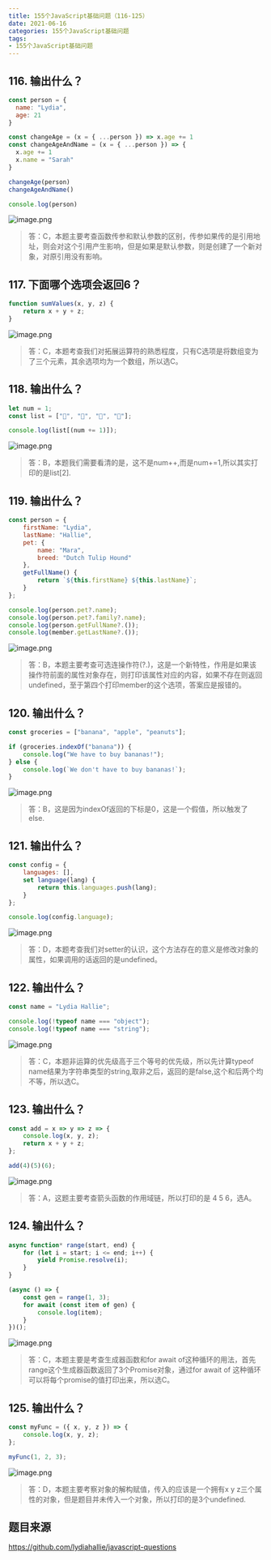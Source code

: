 ```yaml
---
title: 155个JavaScript基础问题（116-125）
date: 2021-06-16
categories: 155个JavaScript基础问题
tags: 
- 155个JavaScript基础问题
---
```

## 116. 输出什么？
```js
const person = {
  name: "Lydia",
  age: 21
}

const changeAge = (x = { ...person }) => x.age += 1
const changeAgeAndName = (x = { ...person }) => {
  x.age += 1
  x.name = "Sarah"
}

changeAge(person)
changeAgeAndName()

console.log(person)
```
![image.png](https://img-blog.csdnimg.cn/img_convert/f50a70eaed601820b493908a40077b75.png)
>答：C，本题主要考查函数传参和默认参数的区别，传参如果传的是引用地址，则会对这个引用产生影响，但是如果是默认参数，则是创建了一个新对象，对原引用没有影响。

## 117. 下面哪个选项会返回6？
```js
function sumValues(x, y, z) {
	return x + y + z;
}
```
![image.png](https://img-blog.csdnimg.cn/img_convert/01a78b5b4e7f7aebd6e313c07c086ce4.png)
>答：C，本题考查我们对拓展运算符的熟悉程度，只有C选项是将数组变为了三个元素，其余选项均为一个数组，所以选C。

## 118. 输出什么？
```js
let num = 1;
const list = ["🥳", "🤠", "🥰", "🤪"];

console.log(list[(num += 1)]);
```
![image.png](https://img-blog.csdnimg.cn/img_convert/6b425ec14b1b12f710f0bbc854544614.png)
>答：B，本题我们需要看清的是，这不是num++,而是num+=1,所以其实打印的是list[2].

## 119. 输出什么？
```js
const person = {
	firstName: "Lydia",
	lastName: "Hallie",
	pet: {
		name: "Mara",
		breed: "Dutch Tulip Hound"
	},
	getFullName() {
		return `${this.firstName} ${this.lastName}`;
	}
};

console.log(person.pet?.name);
console.log(person.pet?.family?.name);
console.log(person.getFullName?.());
console.log(member.getLastName?.());
```
![image.png](https://img-blog.csdnimg.cn/img_convert/05b6287f59381f470e0626657441d876.png)
>答：B，本题主要考查可选连操作符(?.)，这是一个新特性，作用是如果该操作符前面的属性对象存在，则打印该属性对应的内容，如果不存在则返回undefined，至于第四个打印member的这个选项，答案应是报错的。

## 120. 输出什么？
```js
const groceries = ["banana", "apple", "peanuts"];

if (groceries.indexOf("banana")) {
	console.log("We have to buy bananas!");
} else {
	console.log(`We don't have to buy bananas!`);
}
```
![image.png](https://img-blog.csdnimg.cn/img_convert/89d9a58b5ab5a7e83911c5fe7f3d270d.png)
>答：B，这是因为indexOf返回的下标是0，这是一个假值，所以触发了else.

## 121. 输出什么？
```js
const config = {
	languages: [],
	set language(lang) {
		return this.languages.push(lang);
	}
};

console.log(config.language);
```
![image.png](https://img-blog.csdnimg.cn/img_convert/596a3746ed07707caa5aed50b3110d38.png)
>答：D，本题考查我们对setter的认识，这个方法存在的意义是修改对象的属性，如果调用的话返回的是undefined。

## 122. 输出什么？
```js
const name = "Lydia Hallie";

console.log(!typeof name === "object");
console.log(!typeof name === "string");
```
![image.png](https://img-blog.csdnimg.cn/img_convert/18a679277cfb496af1ad8e048bcdb0ff.png)
>答：C，本题非运算的优先级高于三个等号的优先级，所以先计算typeof name结果为字符串类型的string,取非之后，返回的是false,这个和后两个均不等，所以选C。

## 123. 输出什么？
```js
const add = x => y => z => {
	console.log(x, y, z);
	return x + y + z;
};

add(4)(5)(6);
```
![image.png](https://img-blog.csdnimg.cn/img_convert/bebc135293cac113cacb9302a0ad4386.png)
>答：A，这题主要考查箭头函数的作用域链，所以打印的是 4 5 6，选A。

## 124. 输出什么？
```js
async function* range(start, end) {
	for (let i = start; i <= end; i++) {
		yield Promise.resolve(i);
	}
}

(async () => {
	const gen = range(1, 3);
	for await (const item of gen) {
		console.log(item);
	}
})();
```
![image.png](https://img-blog.csdnimg.cn/img_convert/8982b04c52a92021c78032d584a25401.png)
>答：C，本题主要是考查生成器函数和for await of这种循环的用法，首先range这个生成器函数返回了3个Promise对象，通过for await of 这种循环可以将每个promise的值打印出来，所以选C。

## 125. 输出什么？
```js
const myFunc = ({ x, y, z }) => {
	console.log(x, y, z);
};

myFunc(1, 2, 3);
```
![image.png](https://img-blog.csdnimg.cn/img_convert/03ff3d6511abc786320d1244ab61bc08.png)
>答：D，本题主要考察对象的解构赋值，传入的应该是一个拥有x y z三个属性的对象，但是题目并未传入一个对象，所以打印的是3个undefined.

## 题目来源
https://github.com/lydiahallie/javascript-questions